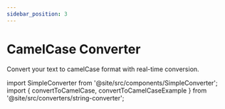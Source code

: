 ```yaml
---
sidebar_position: 3
---
```


# CamelCase Converter

Convert your text to camelCase format with real-time conversion.

import SimpleConverter from '@site/src/components/SimpleConverter';
import { convertToCamelCase, convertToCamelCaseExample } from '@site/src/converters/string-converter';

<SimpleConverter
  conversion={convertToCamelCase}
  placeholder="Enter text to convert to camelCase..."
  language="text"
  exampleInput={convertToCamelCaseExample.input}
  showPreview={true}
  previewMode="inline"
/>